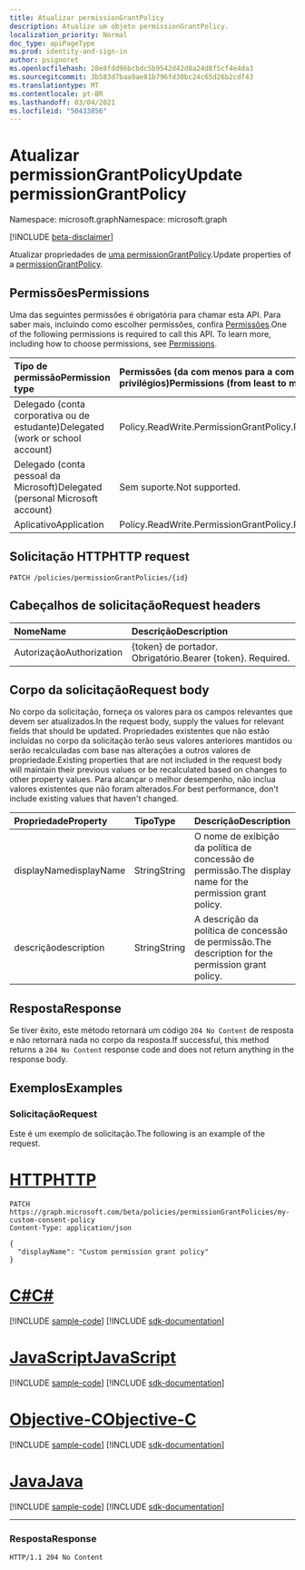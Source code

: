 ```yaml
---
title: Atualizar permissionGrantPolicy
description: Atualize um objeto permissionGrantPolicy.
localization_priority: Normal
doc_type: apiPageType
ms.prod: identity-and-sign-in
author: psignoret
ms.openlocfilehash: 28e8fdd96bcbdc5b9542d42d8a24d8f5cf4e4da3
ms.sourcegitcommit: 3b583d7baa9ae81b796fd30bc24c65d26b2cdf43
ms.translationtype: MT
ms.contentlocale: pt-BR
ms.lasthandoff: 03/04/2021
ms.locfileid: "50433856"
---
```

# <a name="update-permissiongrantpolicy"></a><span data-ttu-id="04f66-103">Atualizar permissionGrantPolicy</span><span class="sxs-lookup"><span data-stu-id="04f66-103">Update permissionGrantPolicy</span></span>

<span data-ttu-id="04f66-104">Namespace: microsoft.graph</span><span class="sxs-lookup"><span data-stu-id="04f66-104">Namespace: microsoft.graph</span></span>

[!INCLUDE [beta-disclaimer](../../includes/beta-disclaimer.md)]

<span data-ttu-id="04f66-105">Atualizar propriedades de  [uma permissionGrantPolicy](../resources/permissiongrantpolicy.md).</span><span class="sxs-lookup"><span data-stu-id="04f66-105">Update properties of a  [permissionGrantPolicy](../resources/permissiongrantpolicy.md).</span></span>

## <a name="permissions"></a><span data-ttu-id="04f66-106">Permissões</span><span class="sxs-lookup"><span data-stu-id="04f66-106">Permissions</span></span>

<span data-ttu-id="04f66-p101">Uma das seguintes permissões é obrigatória para chamar esta API. Para saber mais, incluindo como escolher permissões, confira [Permissões](/graph/permissions-reference).</span><span class="sxs-lookup"><span data-stu-id="04f66-p101">One of the following permissions is required to call this API. To learn more, including how to choose permissions, see [Permissions](/graph/permissions-reference).</span></span>

| <span data-ttu-id="04f66-109">Tipo de permissão</span><span class="sxs-lookup"><span data-stu-id="04f66-109">Permission type</span></span>                        | <span data-ttu-id="04f66-110">Permissões (da com menos para a com mais privilégios)</span><span class="sxs-lookup"><span data-stu-id="04f66-110">Permissions (from least to most privileged)</span></span> |
|:---------------------------------------|:--------------------------------------------|
| <span data-ttu-id="04f66-111">Delegado (conta corporativa ou de estudante)</span><span class="sxs-lookup"><span data-stu-id="04f66-111">Delegated (work or school account)</span></span>     | <span data-ttu-id="04f66-112">Policy.ReadWrite.PermissionGrant</span><span class="sxs-lookup"><span data-stu-id="04f66-112">Policy.ReadWrite.PermissionGrant</span></span> |
| <span data-ttu-id="04f66-113">Delegado (conta pessoal da Microsoft)</span><span class="sxs-lookup"><span data-stu-id="04f66-113">Delegated (personal Microsoft account)</span></span> | <span data-ttu-id="04f66-114">Sem suporte.</span><span class="sxs-lookup"><span data-stu-id="04f66-114">Not supported.</span></span> |
| <span data-ttu-id="04f66-115">Aplicativo</span><span class="sxs-lookup"><span data-stu-id="04f66-115">Application</span></span>                            | <span data-ttu-id="04f66-116">Policy.ReadWrite.PermissionGrant</span><span class="sxs-lookup"><span data-stu-id="04f66-116">Policy.ReadWrite.PermissionGrant</span></span> |

## <a name="http-request"></a><span data-ttu-id="04f66-117">Solicitação HTTP</span><span class="sxs-lookup"><span data-stu-id="04f66-117">HTTP request</span></span>

<!-- { "blockType": "ignored" } -->

```http
PATCH /policies/permissionGrantPolicies/{id}
```

## <a name="request-headers"></a><span data-ttu-id="04f66-118">Cabeçalhos de solicitação</span><span class="sxs-lookup"><span data-stu-id="04f66-118">Request headers</span></span>

| <span data-ttu-id="04f66-119">Nome</span><span class="sxs-lookup"><span data-stu-id="04f66-119">Name</span></span>           | <span data-ttu-id="04f66-120">Descrição</span><span class="sxs-lookup"><span data-stu-id="04f66-120">Description</span></span>                |
|:---------------|:---------------------------|
| <span data-ttu-id="04f66-121">Autorização</span><span class="sxs-lookup"><span data-stu-id="04f66-121">Authorization</span></span>  | <span data-ttu-id="04f66-p102">{token} de portador. Obrigatório.</span><span class="sxs-lookup"><span data-stu-id="04f66-p102">Bearer {token}. Required.</span></span>  |

## <a name="request-body"></a><span data-ttu-id="04f66-124">Corpo da solicitação</span><span class="sxs-lookup"><span data-stu-id="04f66-124">Request body</span></span>

<span data-ttu-id="04f66-125">No corpo da solicitação, forneça os valores para os campos relevantes que devem ser atualizados.</span><span class="sxs-lookup"><span data-stu-id="04f66-125">In the request body, supply the values for relevant fields that should be updated.</span></span> <span data-ttu-id="04f66-126">Propriedades existentes que não estão incluídas no corpo da solicitação terão seus valores anteriores mantidos ou serão recalculadas com base nas alterações a outros valores de propriedade.</span><span class="sxs-lookup"><span data-stu-id="04f66-126">Existing properties that are not included in the request body will maintain their previous values or be recalculated based on changes to other property values.</span></span> <span data-ttu-id="04f66-127">Para alcançar o melhor desempenho, não inclua valores existentes que não foram alterados.</span><span class="sxs-lookup"><span data-stu-id="04f66-127">For best performance, don't include existing values that haven't changed.</span></span>

| <span data-ttu-id="04f66-128">Propriedade</span><span class="sxs-lookup"><span data-stu-id="04f66-128">Property</span></span>     | <span data-ttu-id="04f66-129">Tipo</span><span class="sxs-lookup"><span data-stu-id="04f66-129">Type</span></span> |<span data-ttu-id="04f66-130">Descrição</span><span class="sxs-lookup"><span data-stu-id="04f66-130">Description</span></span>|
|:---------------|:--------|:----------|
| <span data-ttu-id="04f66-131">displayName</span><span class="sxs-lookup"><span data-stu-id="04f66-131">displayName</span></span> | <span data-ttu-id="04f66-132">String</span><span class="sxs-lookup"><span data-stu-id="04f66-132">String</span></span> |<span data-ttu-id="04f66-133">O nome de exibição da política de concessão de permissão.</span><span class="sxs-lookup"><span data-stu-id="04f66-133">The display name for the permission grant policy.</span></span>|
| <span data-ttu-id="04f66-134">descrição</span><span class="sxs-lookup"><span data-stu-id="04f66-134">description</span></span> |<span data-ttu-id="04f66-135">String</span><span class="sxs-lookup"><span data-stu-id="04f66-135">String</span></span>| <span data-ttu-id="04f66-136">A descrição da política de concessão de permissão.</span><span class="sxs-lookup"><span data-stu-id="04f66-136">The description for the permission grant policy.</span></span>|

## <a name="response"></a><span data-ttu-id="04f66-137">Resposta</span><span class="sxs-lookup"><span data-stu-id="04f66-137">Response</span></span>

<span data-ttu-id="04f66-138">Se tiver êxito, este método retornará um código `204 No Content` de resposta e não retornará nada no corpo da resposta.</span><span class="sxs-lookup"><span data-stu-id="04f66-138">If successful, this method returns a `204 No Content` response code and does not return anything in the response body.</span></span>

## <a name="examples"></a><span data-ttu-id="04f66-139">Exemplos</span><span class="sxs-lookup"><span data-stu-id="04f66-139">Examples</span></span>

### <a name="request"></a><span data-ttu-id="04f66-140">Solicitação</span><span class="sxs-lookup"><span data-stu-id="04f66-140">Request</span></span>

<span data-ttu-id="04f66-141">Este é um exemplo de solicitação.</span><span class="sxs-lookup"><span data-stu-id="04f66-141">The following is an example of the request.</span></span>


# <a name="http"></a>[<span data-ttu-id="04f66-142">HTTP</span><span class="sxs-lookup"><span data-stu-id="04f66-142">HTTP</span></span>](#tab/http)
<!-- {
  "blockType": "request",
  "name": "update_permissiongrantpolicy"
}-->

```msgraph-interactive
PATCH https://graph.microsoft.com/beta/policies/permissionGrantPolicies/my-custom-consent-policy
Content-Type: application/json

{
  "displayName": "Custom permission grant policy"
}
```
# <a name="c"></a>[<span data-ttu-id="04f66-143">C#</span><span class="sxs-lookup"><span data-stu-id="04f66-143">C#</span></span>](#tab/csharp)
[!INCLUDE [sample-code](../includes/snippets/csharp/update-permissiongrantpolicy-csharp-snippets.md)]
[!INCLUDE [sdk-documentation](../includes/snippets/snippets-sdk-documentation-link.md)]

# <a name="javascript"></a>[<span data-ttu-id="04f66-144">JavaScript</span><span class="sxs-lookup"><span data-stu-id="04f66-144">JavaScript</span></span>](#tab/javascript)
[!INCLUDE [sample-code](../includes/snippets/javascript/update-permissiongrantpolicy-javascript-snippets.md)]
[!INCLUDE [sdk-documentation](../includes/snippets/snippets-sdk-documentation-link.md)]

# <a name="objective-c"></a>[<span data-ttu-id="04f66-145">Objective-C</span><span class="sxs-lookup"><span data-stu-id="04f66-145">Objective-C</span></span>](#tab/objc)
[!INCLUDE [sample-code](../includes/snippets/objc/update-permissiongrantpolicy-objc-snippets.md)]
[!INCLUDE [sdk-documentation](../includes/snippets/snippets-sdk-documentation-link.md)]

# <a name="java"></a>[<span data-ttu-id="04f66-146">Java</span><span class="sxs-lookup"><span data-stu-id="04f66-146">Java</span></span>](#tab/java)
[!INCLUDE [sample-code](../includes/snippets/java/update-permissiongrantpolicy-java-snippets.md)]
[!INCLUDE [sdk-documentation](../includes/snippets/snippets-sdk-documentation-link.md)]

---


### <a name="response"></a><span data-ttu-id="04f66-147">Resposta</span><span class="sxs-lookup"><span data-stu-id="04f66-147">Response</span></span>

<!-- {
  "blockType": "response",
  "truncated": true,
  "@odata.type": "microsoft.graph.permissionGrantPolicy",
  "isCollection": false
} -->

```http
HTTP/1.1 204 No Content
```
